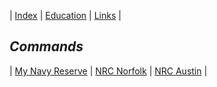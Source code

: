 <link rel="stylesheet" href="dark-theme.css">

| [Index](./index.md) | [Education](./education.md) | [Links](./links.md) |

## _Commands_

| [My Navy Reserve](https://www.mynrh.navy.mil/) | [NRC Norfolk](https://private.navyreserve.navy.mil/RCC/NRMA_NFK/NORFOLK/) | [NRC Austin](https://private.navyreserve.navy.mil/RCC/NRSE_FW/AUSTIN/Pages/NRH_Default.aspx) |
